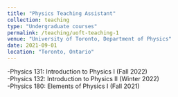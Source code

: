 ```yaml
---
title: "Physics Teaching Assistant"
collection: teaching
type: "Undergraduate courses"
permalink: /teaching/uoft-teaching-1
venue: "University of Toronto, Department of Physics"
date: 2021-09-01
location: "Toronto, Ontario"
---
```

-Physics 131: Introduction to Physics I (Fall 2022)\
-Physics 132: Introduction to Physics II (Winter 2022)\
-Physics 180: Elements of Physics I (Fall 2021)
